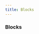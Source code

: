```yaml
---
title: Blocks
---
```


<h3 id="group-blocks-test" class="sub-group-title" data-anchor="blocks">Blocks</h3>
